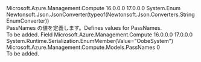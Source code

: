 <Type Name="PassNames" FullName="Microsoft.Azure.Management.Compute.Models.PassNames">
  <TypeSignature Language="C#" Value="public enum PassNames" />
  <TypeSignature Language="ILAsm" Value=".class public auto ansi sealed PassNames extends System.Enum" />
  <TypeSignature Language="DocId" Value="T:Microsoft.Azure.Management.Compute.Models.PassNames" />
  <TypeSignature Language="VB.NET" Value="Public Enum PassNames" />
  <TypeSignature Language="F#" Value="type PassNames = " />
  <AssemblyInfo>
    <AssemblyName>Microsoft.Azure.Management.Compute</AssemblyName>
    <AssemblyVersion>16.0.0.0</AssemblyVersion>
    <AssemblyVersion>17.0.0.0</AssemblyVersion>
  </AssemblyInfo>
  <Base>
    <BaseTypeName>System.Enum</BaseTypeName>
  </Base>
  <Attributes>
    <Attribute>
      <AttributeName>Newtonsoft.Json.JsonConverter(typeof(Newtonsoft.Json.Converters.StringEnumConverter))</AttributeName>
    </Attribute>
  </Attributes>
  <Docs>
    <summary>
            <span data-ttu-id="7a694-101">PassNames の値を定義します。</span><span class="sxs-lookup"><span data-stu-id="7a694-101">Defines values for PassNames.</span></span>
            </summary>
    <remarks>To be added.</remarks>
  </Docs>
  <Members>
    <Member MemberName="OobeSystem">
      <MemberSignature Language="C#" Value="OobeSystem" />
      <MemberSignature Language="ILAsm" Value=".field public static literal valuetype Microsoft.Azure.Management.Compute.Models.PassNames OobeSystem = int32(0)" />
      <MemberSignature Language="DocId" Value="F:Microsoft.Azure.Management.Compute.Models.PassNames.OobeSystem" />
      <MemberSignature Language="VB.NET" Value="OobeSystem" />
      <MemberSignature Language="F#" Value="OobeSystem = 0" Usage="Microsoft.Azure.Management.Compute.Models.PassNames.OobeSystem" />
      <MemberType>Field</MemberType>
      <AssemblyInfo>
        <AssemblyName>Microsoft.Azure.Management.Compute</AssemblyName>
        <AssemblyVersion>16.0.0.0</AssemblyVersion>
        <AssemblyVersion>17.0.0.0</AssemblyVersion>
      </AssemblyInfo>
      <Attributes>
        <Attribute>
          <AttributeName>System.Runtime.Serialization.EnumMember(Value="OobeSystem")</AttributeName>
        </Attribute>
      </Attributes>
      <ReturnValue>
        <ReturnType>Microsoft.Azure.Management.Compute.Models.PassNames</ReturnType>
      </ReturnValue>
      <MemberValue>0</MemberValue>
      <Docs>
        <summary>To be added.</summary>
      </Docs>
    </Member>
  </Members>
</Type>